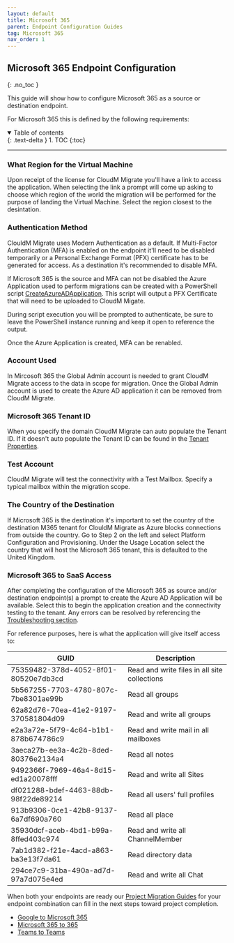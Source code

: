 ```yaml
---
layout: default
title: Microsoft 365
parent: Endpoint Configuration Guides
tag: Microsoft 365
nav_order: 1
---
```


## Microsoft 365 Endpoint Configuration
{: .no_toc }

This guide will show how to configure Microsoft 365 as a source or destination endpoint. 

For Microsoft 365 this is defined by the following requirements:

<a name="top"></a>
<details open markdown="block">
  <summary>
    Table of contents
  </summary>
  {: .text-delta }
1. TOC
{:toc}
</details>

---

### What Region for the Virtual Machine

Upon receipt of the license for CloudM Migrate you'll have a link to access the application. When selecting the link a prompt will come up asking to choose which region of the world the migration will be performed for the purpose of landing the Virtual Machine. Select the region closest to the desintation. 

### Authentication Method

ClouldM Migrate uses Modern Authentication as a default. If Multi-Factor Authentication (MFA) is enabled on the endpoint it'll need to be disabled temporarily or a Personal Exchange Format (PFX) certificate has to be generated for access. As a destination it's recommended to disable MFA. 

If Microsoft 365 is the source and MFA can not be disabled the Azure Application used to perform migrations can be created with a PowerShell script <a href="https://bitbucket.org/cloudsols/cloudm-public/raw/9b4bf82a3ff82572e61a1fea877f6d9091958b1d/Migrate/PowerShell/CreateAzureADApplication.ps1">CreateAzureADApplication</a>. This script will output a PFX Certificate that will need to be uploaded to CloudM Migate.

During script execution you will be prompted to authenticate, be sure to leave the PowerShell instance running and keep it open to reference the output. 

Once the Azure Application is created, MFA can be renabled. 

### Account Used

In Mircosoft 365 the Global Admin account is needed to grant CloudM Migrate access to the data in scope for migration. Once the Global Admin account is used to create the Azure AD application it can be removed from CloudM Migrate. 

### Microsoft 365 Tenant ID

When you specify the domain CloudM Migrate can auto populate the Tenant ID. If it doesn't auto populate the Tenant ID can be found in the <a href="https://learn.microsoft.com/en-us/onedrive/find-your-office-365-tenant-id">Tenant Properties</a>.

### Test Account

CloudM Migrate will test the connectivity with a Test Mailbox. Specify a typical mailbox within the migration scope. 

### The Country of the Destination

If Microsoft 365 is the destination it's important to set the country of the destination M365 tenant for ClouldM Migrate as Azure blocks connections from outside the country. Go to Step 2 on the left and select Platform Configuration and Provisioning. Under the Usage Location select the country that will host the Microsoft 365 tenant, this is defaulted to the United Kingdom. 

### Microsoft 365 to SaaS Access

After completing the configuration of the Microsoft 365 as source and/or destination endpoint(s) a prompt to create the Azure AD Application will be available. Select this to begin the application creation and the connectivity testing to the tenant. Any errors can be resolved by referencing the <a href="https://cloudm-migrate.github.io/documentation/Troubleshooting/O365Endpoint.html">Troubleshooting section</a>.

For reference purposes, here is what the application will give itself access to:

| GUID | Description | 
|---|---|
| 75359482-378d-4052-8f01-80520e7db3cd | Read and write files in all site collections |
5b567255-7703-4780-807c-7be8301ae99b | Read all groups    
62a82d76-70ea-41e2-9197-370581804d09 | Read and write all groups 
e2a3a72e-5f79-4c64-b1b1-878b674786c9 | Read and write mail in all mailboxes   
3aeca27b-ee3a-4c2b-8ded-80376e2134a4 | Read all notes 
9492366f-7969-46a4-8d15-ed1a20078fff | Read and write all Sites
df021288-bdef-4463-88db-98f22de89214 | Read all users' full profiles   
913b9306-0ce1-42b8-9137-6a7df690a760 | Read all place
35930dcf-aceb-4bd1-b99a-8ffed403c974 | Read and write all ChannelMember
7ab1d382-f21e-4acd-a863-ba3e13f7da61 | Read directory data                                   
294ce7c9-31ba-490a-ad7d-97a7d075e4ed | Read and write all Chat 

When both your endpoints are ready our <a href="https://cloudm-migrate.github.io/documentation/Migration-Project-Guides/MigrationProjectGuides.html">Project Migration Guides</a> for your endpoint combination can fill in the next steps toward project completion. 

- <a href="https://cloudm-migrate.github.io/documentation/Migration-Project-Guides/GoogleToM365.html">Google to Microsoft 365</a>
- <a href="https://cloudm-migrate.github.io/documentation/Migration-Project-Guides/M365ToM365.html">Microsoft 365 to 365</a>
- <a href="https://cloudm-migrate.github.io/documentation/Migration-Project-Guides/TeamstoTeams.html">Teams to Teams</a>

